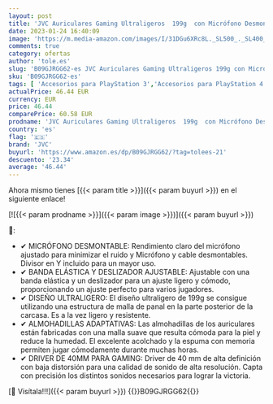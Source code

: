 ```yaml
---
layout: post
title: 'JVC Auriculares Gaming Ultraligeros  199g  con Micrófono Desmontable  Cable de 40mm y Almohadillas adaptativas. Cascos para PC  PS4  PS5  Switch  Xbox GG-01-B  Negro '
date: 2023-01-24 16:40:09
image: 'https://m.media-amazon.com/images/I/31DGu6XRc8L._SL500_._SL400_.jpg'
comments: true
category: ofertas
author: 'tole.es'
slug: 'B09GJRGG62-es JVC Auriculares Gaming Ultraligeros 199g con Micrófono...'
sku: 'B09GJRGG62-es'
tags: [ 'Accesorios para PlayStation 3','Accesorios para PlayStation 4','Auriculares gaming con micrófono para PlayStation 4','Auriculares gaming para PlayStation 3','Electrónica','Hardware y juegos para PlayStation 3','Hardware y juegos para PlayStation 4','Sistemas heredados','Sistemas heredados de PlayStation','Videojuegos','jvc','ps4','ps5','xbox','🇪🇸', ]
actualPrice: 46.44 EUR
currency: EUR
price: 46.44
comparePrice: 60.58 EUR
prodname: 'JVC Auriculares Gaming Ultraligeros  199g  con Micrófono Desmontable  Cable de 40mm y Almohadillas adaptativas. Cascos para PC  PS4  PS5  Switch  Xbox GG-01-B  Negro '
country: 'es'
flag: '🇪🇸'
brand: 'JVC'
buyurl: 'https://www.amazon.es/dp/B09GJRGG62/?tag=tolees-21'
descuento: '23.34'
average: '46.44'
---
```


Ahora mismo tienes [{{< param title >}}]({{< param buyurl >}}) en el siguiente enlace!

[![{{< param prodname >}}]({{< param image >}})]({{< param buyurl >}})

🔎:

- ✔ MICRÓFONO DESMONTABLE: Rendimiento claro del micrófono ajustado para minimizar el ruido y Micrófono y cable desmontables. Divisor en Y incluido para un mayor uso.
- ✔ BANDA ELÁSTICA Y DESLIZADOR AJUSTABLE: Ajustable con una banda elástica y un deslizador para un ajuste ligero y cómodo, proporcionando un ajuste perfecto para varios jugadores.
- ✔ DISEÑO ULTRALIGERO: El diseño ultraligero de 199g se consigue utilizando una estructura de malla de panal en la parte posterior de la carcasa. Es a la vez ligero y resistente.
- ✔ ALMOHADILLAS ADAPTATIVAS: Las almohadillas de los auriculares están fabricadas con una malla suave que resulta cómoda para la piel y reduce la humedad. El excelente acolchado y la espuma con memoria permiten jugar cómodamente durante muchas horas.
- ✔ DRIVER DE 40MM PARA GAMING: Driver de 40 mm de alta definición con baja distorsión para una calidad de sonido de alta resolución. Capta con precisión los distintos sonidos necesarios para lograr la victoria.

[🛒 Visítala!!!]({{< param buyurl >}})
{{<world>}}B09GJRGG62{{</world>}}
